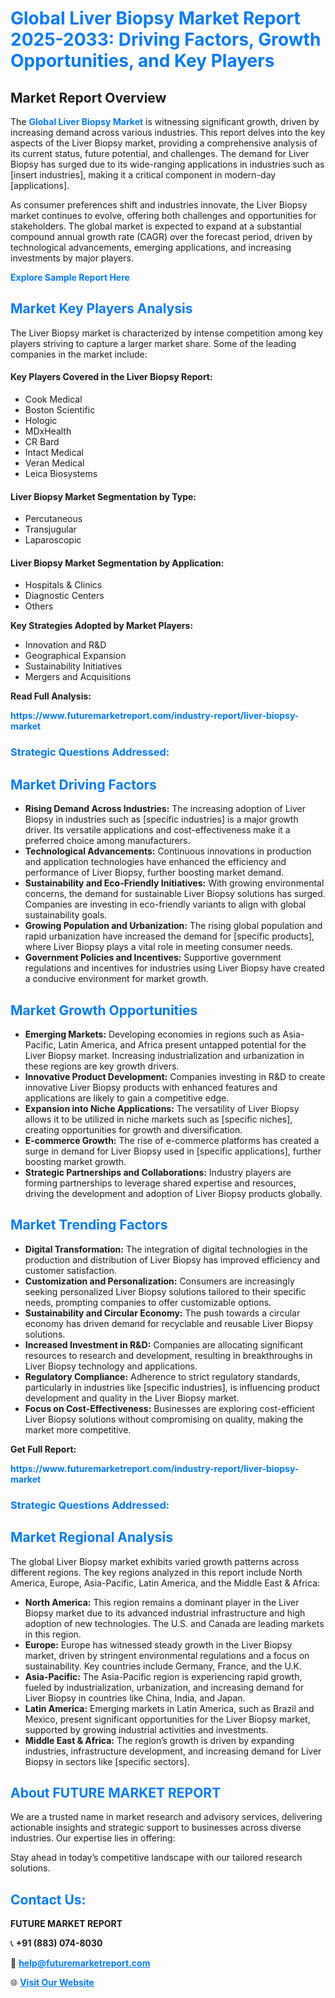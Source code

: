 <h1 style="color: #007BFF;">Global Liver Biopsy Market Report 2025-2033: Driving Factors, Growth Opportunities, and Key Players</h1>

<section id="overview">
<h2>Market Report Overview</h2>
<p>The <a href="https://www.futuremarketreport.com/industry-report/liver-biopsy-market" style="color: #007BFF; text-decoration: none;"><strong>Global Liver Biopsy Market</strong></a> is witnessing significant growth, driven by increasing demand across various industries. This report delves into the key aspects of the Liver Biopsy market, providing a comprehensive analysis of its current status, future potential, and challenges. The demand for Liver Biopsy has surged due to its wide-ranging applications in industries such as [insert industries], making it a critical component in modern-day [applications].</p>
<p>As consumer preferences shift and industries innovate, the Liver Biopsy market continues to evolve, offering both challenges and opportunities for stakeholders. The global market is expected to expand at a substantial compound annual growth rate (CAGR) over the forecast period, driven by technological advancements, emerging applications, and increasing investments by major players.</p>
</section>

<section id="overview">
<p><a href="https://www.futuremarketreport.com/request-sample/reportId=63607" style="color: #007BFF; text-decoration: none;"><strong>Explore Sample Report Here</strong></a></p>
</section>

<section id="key-players">
<h2 style="color: #007BFF;">Market Key Players Analysis</h2>
<p>The Liver Biopsy market is characterized by intense competition among key players striving to capture a larger market share. Some of the leading companies in the market include:</p>
<h4>Key Players Covered in the Liver Biopsy Report:</h4>
<ul><li>Cook Medical</li><li>Boston Scientific</li><li>Hologic</li><li>MDxHealth</li><li>CR Bard</li><li>Intact Medical</li><li>Veran Medical</li><li>Leica Biosystems</li></ul>
<h4>Liver Biopsy Market Segmentation by Type:</h4>
<ul><li>Percutaneous</li><li>Transjugular</li><li>Laparoscopic</li></ul>

<h4>Liver Biopsy Market Segmentation by Application:</h4>
<ul><li>Hospitals &amp; Clinics</li><li>Diagnostic Centers</li><li>Others</li></ul>
<p><strong>Key Strategies Adopted by Market Players:</strong></p>
<ul>
<li>Innovation and R&D</li>
<li>Geographical Expansion</li>
<li>Sustainability Initiatives</li>
<li>Mergers and Acquisitions</li>
</ul>
</section>

<section>
<p><strong>Read Full Analysis: </strong></p><a href="https://www.futuremarketreport.com/industry-report/liver-biopsy-market" style="color: #007BFF; text-decoration: none;"><strong>https://www.futuremarketreport.com/industry-report/liver-biopsy-market</strong></a>
<h3 style="color: #007BFF;">Strategic Questions Addressed:</h3>
</section>

<section id="driving-factors">
<h2 style="color: #007BFF;">Market Driving Factors</h2>
<ul>
<li><strong>Rising Demand Across Industries:</strong> The increasing adoption of Liver Biopsy in industries such as [specific industries] is a major growth driver. Its versatile applications and cost-effectiveness make it a preferred choice among manufacturers.</li>
<li><strong>Technological Advancements:</strong> Continuous innovations in production and application technologies have enhanced the efficiency and performance of Liver Biopsy, further boosting market demand.</li>
<li><strong>Sustainability and Eco-Friendly Initiatives:</strong> With growing environmental concerns, the demand for sustainable Liver Biopsy solutions has surged. Companies are investing in eco-friendly variants to align with global sustainability goals.</li>
<li><strong>Growing Population and Urbanization:</strong> The rising global population and rapid urbanization have increased the demand for [specific products], where Liver Biopsy plays a vital role in meeting consumer needs.</li>
<li><strong>Government Policies and Incentives:</strong> Supportive government regulations and incentives for industries using Liver Biopsy have created a conducive environment for market growth.</li>
</ul>
</section>

<section id="growth-opportunities">
<h2 style="color: #007BFF;">Market Growth Opportunities</h2>
<ul>
<li><strong>Emerging Markets:</strong> Developing economies in regions such as Asia-Pacific, Latin America, and Africa present untapped potential for the Liver Biopsy market. Increasing industrialization and urbanization in these regions are key growth drivers.</li>
<li><strong>Innovative Product Development:</strong> Companies investing in R&D to create innovative Liver Biopsy products with enhanced features and applications are likely to gain a competitive edge.</li>
<li><strong>Expansion into Niche Applications:</strong> The versatility of Liver Biopsy allows it to be utilized in niche markets such as [specific niches], creating opportunities for growth and diversification.</li>
<li><strong>E-commerce Growth:</strong> The rise of e-commerce platforms has created a surge in demand for Liver Biopsy used in [specific applications], further boosting market growth.</li>
<li><strong>Strategic Partnerships and Collaborations:</strong> Industry players are forming partnerships to leverage shared expertise and resources, driving the development and adoption of Liver Biopsy products globally.</li>
</ul>
</section>

<section id="trending-factors">
<h2 style="color: #007BFF;">Market Trending Factors</h2>
<ul>
<li><strong>Digital Transformation:</strong> The integration of digital technologies in the production and distribution of Liver Biopsy has improved efficiency and customer satisfaction.</li>
<li><strong>Customization and Personalization:</strong> Consumers are increasingly seeking personalized Liver Biopsy solutions tailored to their specific needs, prompting companies to offer customizable options.</li>
<li><strong>Sustainability and Circular Economy:</strong> The push towards a circular economy has driven demand for recyclable and reusable Liver Biopsy solutions.</li>
<li><strong>Increased Investment in R&D:</strong> Companies are allocating significant resources to research and development, resulting in breakthroughs in Liver Biopsy technology and applications.</li>
<li><strong>Regulatory Compliance:</strong> Adherence to strict regulatory standards, particularly in industries like [specific industries], is influencing product development and quality in the Liver Biopsy market.</li>
<li><strong>Focus on Cost-Effectiveness:</strong> Businesses are exploring cost-efficient Liver Biopsy solutions without compromising on quality, making the market more competitive.</li>
</ul>
</section>

<section>
<p><strong>Get Full Report: </strong></p><a href="https://www.futuremarketreport.com/industry-report/liver-biopsy-market" style="color: #007BFF; text-decoration: none;"><strong>https://www.futuremarketreport.com/industry-report/liver-biopsy-market</strong></a>
<h3 style="color: #007BFF;">Strategic Questions Addressed:</h3>
</section>


<section id="regional-analysis">
<h2 style="color: #007BFF;">Market Regional Analysis</h2>
<p>The global Liver Biopsy market exhibits varied growth patterns across different regions. The key regions analyzed in this report include North America, Europe, Asia-Pacific, Latin America, and the Middle East & Africa:</p>
<ul>
<li><strong>North America:</strong> This region remains a dominant player in the Liver Biopsy market due to its advanced industrial infrastructure and high adoption of new technologies. The U.S. and Canada are leading markets in this region.</li>
<li><strong>Europe:</strong> Europe has witnessed steady growth in the Liver Biopsy market, driven by stringent environmental regulations and a focus on sustainability. Key countries include Germany, France, and the U.K.</li>
<li><strong>Asia-Pacific:</strong> The Asia-Pacific region is experiencing rapid growth, fueled by industrialization, urbanization, and increasing demand for Liver Biopsy in countries like China, India, and Japan.</li>
<li><strong>Latin America:</strong> Emerging markets in Latin America, such as Brazil and Mexico, present significant opportunities for the Liver Biopsy market, supported by growing industrial activities and investments.</li>
<li><strong>Middle East & Africa:</strong> The region’s growth is driven by expanding industries, infrastructure development, and increasing demand for Liver Biopsy in sectors like [specific sectors].</li>
</ul>
</section>

<footer>
<h2 style="color: #007BFF;">About FUTURE MARKET REPORT</h2>
<p>We are a trusted name in market research and advisory services, delivering actionable insights and strategic support to businesses across diverse industries. Our expertise lies in offering:</p>

<p>Stay ahead in today’s competitive landscape with our tailored research solutions.</p>

<h2 style="color: #007BFF;">Contact Us:</h2>
<p><strong>FUTURE MARKET REPORT</strong></p>
<p>📞 <strong>+91 (883) 074-8030</strong></p>
<p>📧 <strong><a href="mailto:help@futuremarketreport.com" style="color: #007BFF;">help@futuremarketreport.com</a></strong></p>
<p>🌐 <strong><a href="https://www.futuremarketreport.com/" style="color: #007BFF;">Visit Our Website</a></strong></p>
</footer>